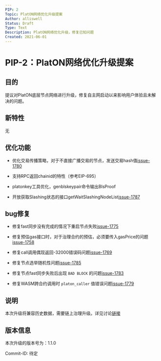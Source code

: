 ```yaml
---
PIP: 2
Topic: PlatON网络优化升级提案
Author: alliswell
Status: Draft
Type: Text
Description: PlatON网络优化升级，修复已知问题
Created: 2021-06-01
---
```


# PIP-2：PlatON网络优化升级提案

## 目的

提议对PlatON底层节点网络进行升级，修复自主网启动以来影响用户体验且未解决的问题。

## 新特性

无

## 优化功能

- 优化交易传播策略，对于不直接广播交易的节点，发送交易hash值[issue-1780](https://github.com/PlatONnetwork/PlatON-Go/issues/1780)

- 支持RPC返回chainid的特性（参考EIP-695）

- platonkey工具优化，genblskeypair命令输出BlsProof

- 开放获取Slashing状态的接口getWaitSlashingNodeList[issue-1787](https://github.com/PlatONnetwork/PlatON-Go/issues/1787)

## bug修复

- 修复fast同步没有完成的情况下重启节点失败[issue-1775](https://github.com/PlatONnetwork/PlatON-Go/issues/1775)

- 修复预估gas接口时，对于治理合约的预估，必须要传入gasPrice的问题[issue-1758](https://github.com/PlatONnetwork/PlatON-Go/issues/1758)

- 修复call调用偶现返回-32000错误码问题[issue-1769](https://github.com/PlatONnetwork/PlatON-Go/issues/1769)

- 修复节点选举随机性问题[issue-1785](https://github.com/PlatONnetwork/PlatON-Go/issues/1785)

- 修复节点fast同步失败后出现 `BAD BLOCK` 的问题[issue-1783](https://github.com/PlatONnetwork/PlatON-Go/issues/1783)

- 修复WASM跨合约调用时 `platon_caller` 值错误问题[issue-1779](https://github.com/PlatONnetwork/PlatON-Go/issues/1779)

## 说明

  本次升级将兼容历史数据，需要链上治理升级。详见讨论[链接](https://forum.latticex.foundation/t/topic/5070)

## 版本信息

本次升级的版本号为：1.1.0

Commit-ID: 待定

